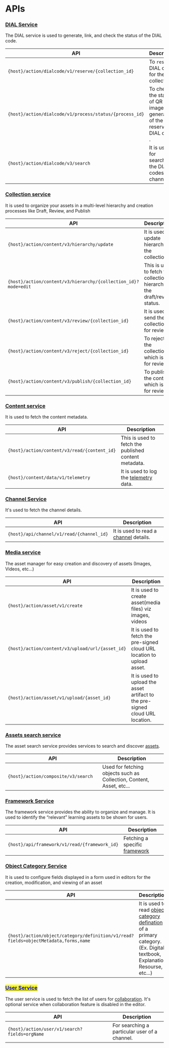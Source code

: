 # APIs

### [**DIAL Service**](../../dialcode/apis.md)

The DIAL service is used to generate, link, and check the status of the DIAL code.

<table><thead><tr><th width="248.78987889750402">API</th><th>Description</th></tr></thead><tbody><tr><td><code>{host}/action/dialcode/v1/reserve/{collection_id}</code></td><td>To <code>reserve</code> DIAL codes for the collection.</td></tr><tr><td><code>{host}/action/dialcode/v1/process/status/{process_id}</code></td><td>To check the status of  QR Code images generation of the reserved DIAL codes . </td></tr><tr><td><code>{host}/action/dialcode/v3/search</code></td><td>It is used for searching the DIAL codes of a channel.</td></tr></tbody></table>

### [**Collection service**](../../content-service/content-service-1/content-api.md)

It is used to organize your assets in a multi-level hierarchy and creation processes like Draft, Review, and Publish

<table><thead><tr><th width="271.8951583323191">API</th><th>Description</th></tr></thead><tbody><tr><td><code>{host}/action/content/v3/hierarchy/update</code></td><td>It is used to update hierarchy of the collection.</td></tr><tr><td><code>{host}/action/content/v3/hierarchy/{collection_id}?mode=edit</code></td><td>This is used to fetch the collection hierarchy in the draft/review status.</td></tr><tr><td><code>{host}/action/content/v3/review/{collection_id}</code></td><td>It is used to send the collection for review.</td></tr><tr><td><code>{host}/action/content/v3/reject/{collection_id}</code></td><td>To reject the collection which is up for review.</td></tr><tr><td><code>{host}/action/content/v3/publish/{collection_id}</code></td><td>To publish the content which is up for review.</td></tr></tbody></table>

### [**Content service**](../../content-service/content-apis/content-api.md)

It is used to fetch the content metadata.

<table><thead><tr><th width="319.40060078281294">API</th><th>Description</th></tr></thead><tbody><tr><td><code>{host}/action/content/v3/read/{content_id}</code></td><td>This is used to fetch the published content metadata.</td></tr><tr><td><code>{host}/content/data/v1/telemetry</code></td><td>It is used to log the <a href="http://127.0.0.1:5000/o/-Mi9QwJlsfb7xuxTBc0J/s/-MkM7F4oILSpCJPO0YUu/">telemetry</a> data.</td></tr></tbody></table>

### [**Channel Service**](../../content-service/channel-service/apis.md)

It's used to fetch the channel details.

<table><thead><tr><th width="306.8770382608114">API</th><th>Description</th></tr></thead><tbody><tr><td><code>{host}/api/channel/v1/read/{channel_id}</code></td><td>It is used to read a <a href="../../content-service/channel-service/">channel</a> details.</td></tr></tbody></table>

### [**Media service**](../../content-service/content-service-2/content-api.md)

The asset manager for easy creation and discovery of assets (Images, Videos, etc…)

<table><thead><tr><th width="283.8642226748133">API</th><th>Description</th></tr></thead><tbody><tr><td><code>{host}/action/asset/v1/create</code></td><td>It is used to create asset(media files) viz images, videos</td></tr><tr><td><code>{host}/action/content/v3/upload/url/{asset_id}</code></td><td>It is used to fetch the pre-signed cloud URL location to upload asset. </td></tr><tr><td><code>{host}/action/asset/v1/upload/{asset_id}</code></td><td>It is used to upload the asset artifact to the pre-signed cloud URL location.</td></tr></tbody></table>

### [**Assets search service**](../../assets-search-service/apis.md)

The asset search service provides services to search and discover [assets](../../assets-search-service/).

<table><thead><tr><th width="284.81864841745085">API</th><th>Description</th></tr></thead><tbody><tr><td><code>{host}/action/composite/v3/search</code></td><td>Used for fetching objects such as Collection, Content, Asset, etc...</td></tr></tbody></table>

### [**Framework Service**](../../taxonomy-and-tagging/framework-service/apis.md)

The framework service provides the ability to organize and manage. It is used to identify the “relevant” learning assets to be shown for users.

<table><thead><tr><th width="302.5">API</th><th>Description</th></tr></thead><tbody><tr><td><code>{host}/api/framework/v1/read/{framework_id}</code></td><td>Fetching a specific <a href="../../taxonomy-and-tagging/framework-service/">framework</a></td></tr></tbody></table>

### [**Object Category Service**](../../taxonomy-and-tagging/object-category-service/apis.md)

It is used to configure fields displayed in a form used in editors for the creation, modification, and viewing of an asset

<table><thead><tr><th width="249.67764401568172">API</th><th>Description</th></tr></thead><tbody><tr><td><code>{host}/action/object/category/definition/v1/read?fields=objectMetadata,forms,name</code></td><td>It is used to read <a href="../../taxonomy-and-tagging/object-category-service/">object category defination</a> of a primary category. (Ex. Digital textbook, Explanation Resourse, etc...)</td></tr></tbody></table>

### [<mark style="color:blue;">**User Service**</mark>](http://127.0.0.1:5000/s/4ZKyfmmhMWpPkD6iYvKF/learn/product-and-developer-guide/user-and-org-service/apis)

The user service is used to fetch the list of users for [collaboration](features.md).  It's optional service when collaboration feature is disabled in the editor.

<table><thead><tr><th width="317.1284403669724">API</th><th>Description</th></tr></thead><tbody><tr><td><code>{host}/action/user/v1/search?fields=orgName</code></td><td>For searching a particular user of a channel.</td></tr></tbody></table>
